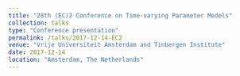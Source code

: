 ```yaml
---
title: "28th (EC)2 Conference on Time-varying Parameter Models"
collection: talks
type: "Conference presentation"
permalink: /talks/2017-12-14-EC2
venue: "Vrije Universiteit Amsterdam and Tinbergen Institute"
date: 2017-12-14
location: "Amsterdam, The Netherlands"
---
```


